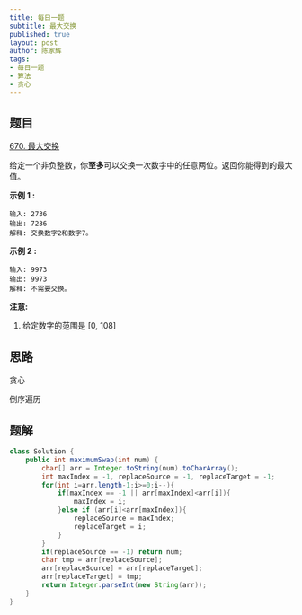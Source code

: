 ```yaml
---
title: 每日一题
subtitle: 最大交换
published: true
layout: post
author: 陈家辉
tags:
- 每日一题
- 算法
- 贪心
---
```


## 题目

[670. 最大交换](https://leetcode.cn/problems/maximum-swap/)

给定一个非负整数，你**至多**可以交换一次数字中的任意两位。返回你能得到的最大值。

**示例 1 :**

```
输入: 2736
输出: 7236
解释: 交换数字2和数字7。
```

**示例 2 :**

```
输入: 9973
输出: 9973
解释: 不需要交换。
```

**注意:**

1. 给定数字的范围是 [0, 108]

## 思路

贪心

倒序遍历

## 题解

```java
class Solution {
    public int maximumSwap(int num) {
        char[] arr = Integer.toString(num).toCharArray();
        int maxIndex = -1, replaceSource = -1, replaceTarget = -1;
        for(int i=arr.length-1;i>=0;i--){
            if(maxIndex == -1 || arr[maxIndex]<arr[i]){
                maxIndex = i;
            }else if (arr[i]<arr[maxIndex]){
                replaceSource = maxIndex;
                replaceTarget = i;
            }
        }
        if(replaceSource == -1) return num;
        char tmp = arr[replaceSource];
        arr[replaceSource] = arr[replaceTarget];
        arr[replaceTarget] = tmp;
        return Integer.parseInt(new String(arr));
    }
}
```

